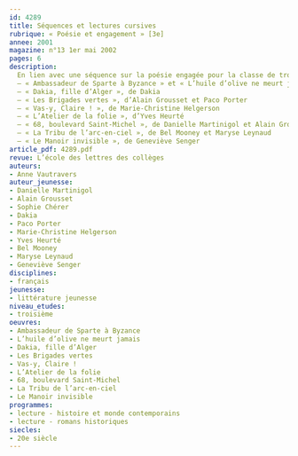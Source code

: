```yaml
---
id: 4289
title: Séquences et lectures cursives 
rubrique: « Poésie et engagement » [3e]
annee: 2001
magazine: n°13 1er mai 2002
pages: 6
description: 
  En lien avec une séquence sur la poésie engagée pour la classe de troisième, cet article propose quelques romans à faire lire en lecture cursive. Le thème de l’engagement ne peut qu’intéresser des adolescents. Ces romans offrent aussi la possibilité de leur faire comprendre que s’engager pour les autres, c’est s’enrichir par des rencontres, donner du temps et de l’énergie, et que c’est aussi un moyen de se construire. Certaines luttes évoquées dans ces romans font partie de l’histoire contemporaine et du programme d’histoire de troisième. Il sera intéressant, par exemple, de travailler sur mai 1968, sur l’Algérie ou sur les démocraties en Amérique latine avec le professeur d’histoire.
  – « Ambassadeur de Sparte à Byzance » et « L’huile d’olive ne meurt jamais », de Sophie Chérer
  – « Dakia, fille d’Alger », de Dakia
  – « Les Brigades vertes », d’Alain Grousset et Paco Porter
  – « Vas-y, Claire ! », de Marie-Christine Helgerson
  – « L’Atelier de la folie », d’Yves Heurté
  – « 68, boulevard Saint-Michel », de Danielle Martinigol et Alain Grousset
  – « La Tribu de l’arc-en-ciel », de Bel Mooney et Maryse Leynaud
  – « Le Manoir invisible », de Geneviève Senger
article_pdf: 4289.pdf
revue: L’école des lettres des collèges
auteurs:
- Anne Vautravers
auteur_jeunesse:
- Danielle Martinigol
- Alain Grousset
- Sophie Chérer
- Dakia
- Paco Porter
- Marie-Christine Helgerson
- Yves Heurté
- Bel Mooney
- Maryse Leynaud
- Geneviève Senger
disciplines:
- français
jeunesse:
- littérature jeunesse
niveau_etudes:
- troisième
oeuvres:
- Ambassadeur de Sparte à Byzance
- L’huile d’olive ne meurt jamais
- Dakia, fille d’Alger
- Les Brigades vertes
- Vas-y, Claire !
- L’Atelier de la folie
- 68, boulevard Saint-Michel
- La Tribu de l’arc-en-ciel
- Le Manoir invisible
programmes:
- lecture - histoire et monde contemporains
- lecture - romans historiques
siecles:
- 20e siècle
---
```

